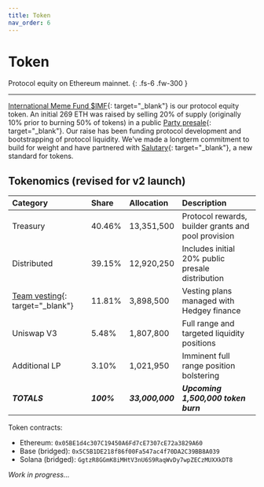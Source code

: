 ```yaml
---
title: Token
nav_order: 6
---
```


# Token

Protocol equity on Ethereum mainnet.
{: .fs-6 .fw-300 }

---

[International Meme Fund $IMF](https://dexscreener.com/ethereum/0x59d813c1d0266278e2f5f146c0e222a6cfea83df){: target="_blank"} is our protocol equity token. An initial 269 ETH was raised by selling 20% of supply (originally 10% prior to burning 50% of tokens) in a public [Party presale](https://www.party.app/party/0xaaFE7aeE7da5dB8DD4a2D6a3e43F576876E6452E){: target="_blank"}. Our raise has been funding protocol development and bootstrapping of protocol liquidity. We've made a longterm commitment to build for weight and have partnered with [Salutary](https://salutary.io){: target="_blank"}, a new standard for tokens.

## Tokenomics (revised for v2 launch)

| Category | Share | Allocation | Description |
|:---|:---|:---|:---|
| Treasury | 40.46% | 13,351,500 | Protocol rewards, builder grants and pool provision |
| Distributed | 39.15% | 12,920,250 | Includes initial 20% public presale distribution |
| [Team vesting](https://app.hedgey.finance/vesting/issuer/ethereum/0x05be1d4c307c19450a6fd7ce7307ce72a3829a60){: target="_blank"}  | 11.81% | 3,898,500 | Vesting plans managed with Hedgey finance |
| Uniswap V3 | 5.48% | 1,807,800 | Full range and targeted liquidity positions |
| Additional LP | 3.10% | 1,021,950 | Imminent full range position bolstering |
| ***TOTALS*** | ***100%*** | ***33,000,000*** | ***Upcoming 1,500,000 token burn*** |

Token contracts:

- Ethereum: `0x05BE1d4c307C19450A6Fd7cE7307cE72a3829A60`
- Base (bridged): `0x5C5B1DE218f86f00Fa547ac4f70DA2C39BB8A039`
- Solana (bridged): `GgtzR8GGmK8iMHtV3nU6S9RaqWvDy7wpZECzMUXXkDT8`


*Work in progress...*

